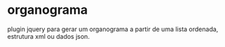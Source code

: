 organograma
===========

plugin jquery para gerar um organograma a partir de uma lista ordenada, estrutura xml ou dados json.
